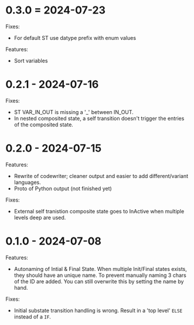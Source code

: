 0.3.0 = 2024-07-23
====

Fixes:
* For default ST use datype prefix with enum values

Features:
* Sort variables


0.2.1 - 2024-07-16
===

Fixes:
* ST VAR_IN_OUT is missing a '_' between IN_OUT.
* In nested composited state, a self transition doesn't trigger the entries of the composited state.

0.2.0 - 2024-07-15
====

Features:
* Rewrite of codewriter; cleaner output and easier to add different/variant languages.
* Proto of Python output (not finished yet)

Fixes:
* External self tranistion composite state goes to InActive when multiple levels deep are used.

0.1.0 - 2024-07-08
=====

Features:
* Autonaming of Intial & Final State. When multiple Init/Final states exists, they should have an unique name. To prevent manually naming 3 chars of the ID are added. You can still overwrite this by setting the name by hand.

Fixes:
* Initial substate transition handling is wrong. Result in a 'top level' `ELSE` instead of a `IF`.
